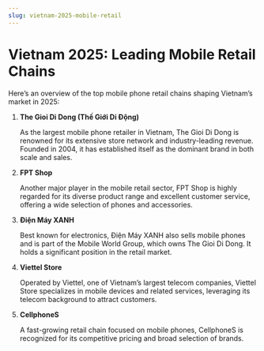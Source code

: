 ```yaml
---
slug: vietnam-2025-mobile-retail
---
```

# Vietnam 2025: Leading Mobile Retail Chains

Here’s an overview of the top mobile phone retail chains shaping Vietnam’s market in 2025:

1. **The Gioi Di Dong (Thế Giới Di Động)**

   As the largest mobile phone retailer in Vietnam, The Gioi Di Dong is renowned for its extensive store network and industry-leading revenue. Founded in 2004, it has established itself as the dominant brand in both scale and sales.

2. **FPT Shop**

   Another major player in the mobile retail sector, FPT Shop is highly regarded for its diverse product range and excellent customer service, offering a wide selection of phones and accessories.

3. **Điện Máy XANH**

   Best known for electronics, Điện Máy XANH also sells mobile phones and is part of the Mobile World Group, which owns The Gioi Di Dong. It holds a significant position in the retail market.

4. **Viettel Store**

   Operated by Viettel, one of Vietnam’s largest telecom companies, Viettel Store specializes in mobile devices and related services, leveraging its telecom background to attract customers.

5. **CellphoneS**

   A fast-growing retail chain focused on mobile phones, CellphoneS is recognized for its competitive pricing and broad selection of brands.